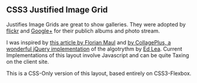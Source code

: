 ## CSS3 Justified Image Grid

Justifies Image Grids are great to show galleries. They were adopted by [flickr][link-flickr] and [Google+][link-google] for their publich albums and photo stream. 

I was inspired by [this article by Florian Maul][link-googleInspired] and [by CollagePlus, a wonderful jQuery implementation][link-collageplus]  of the algotrythm by [Ed Lea][link-ed]. Current Implementations of this layout involve Javascript and can be quite Taxing on the client site.

This is a CSS-Only version of this layout, based entirely on CSS3-Flexbox.

[link-flickr]:http://goo.gl/UWCK8a
[link-google]:http://goo.gl/rFwUjI
[link-collageplus]:http://ed-lea.github.io/jquery-collagePlus/
[link-googleInspired]:http://www.techbits.de/2011/10/25/building-a-google-plus-inspired-image-gallery/
[link-ed]:https://twitter.com/ed_lea 